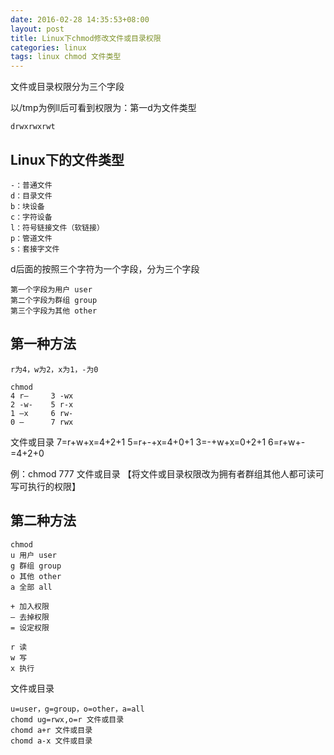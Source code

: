 ```yaml
---
date: 2016-02-28 14:35:53+08:00
layout: post
title: Linux下chmod修改文件或目录权限
categories: linux
tags: linux chmod 文件类型
---
```


文件或目录权限分为三个字段

以/tmp为例ll后可看到权限为：第一d为文件类型

    drwxrwxrwt

## Linux下的文件类型 ##

    -：普通文件
    d：目录文件
    b：块设备
    c：字符设备
    l：符号链接文件（软链接）
    p：管道文件
    s：套接字文件

d后面的按照三个字符为一个字段，分为三个字段

    第一个字段为用户 user
    第二个字段为群组 group
    第三个字段为其他 other

## 第一种方法 ##

	r为4，w为2，x为1，-为0

	chmod	
	4 r–     3 -wx
	2 -w-    5 r-x
	1 –x     6 rw-
	0 —      7 rwx

文件或目录
	7=r+w+x=4+2+1
	5=r+-+x=4+0+1
	3=-+w+x=0+2+1
	6=r+w+-=4+2+0

例：chmod 777 文件或目录  【将文件或目录权限改为拥有者群组其他人都可读可写可执行的权限】

## 第二种方法 ##

	chmod
	u 用户 user
	g 群组 group
	o 其他 other
	a 全部 all
	
	+ 加入权限
	– 去掉权限
	= 设定权限
	
	r 读
	w 写
	x 执行

文件或目录

	u=user，g=group，o=other，a=all
	chomd ug=rwx,o=r 文件或目录
	chomd a+r 文件或目录
	chomd a-x 文件或目录